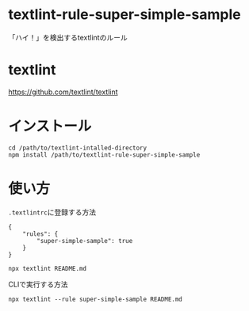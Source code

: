 # textlint-rule-super-simple-sample
「ハイ！」を検出するtextlintのルール

# textlint
https://github.com/textlint/textlint

# インストール
```
cd /path/to/textlint-intalled-directory
npm install /path/to/textlint-rule-super-simple-sample
```

# 使い方
`.textlintrc`に登録する方法
```
{
    "rules": {
        "super-simple-sample": true
    }
}
```
```
npx textlint README.md
```

CLIで実行する方法
```
npx textlint --rule super-simple-sample README.md
```
